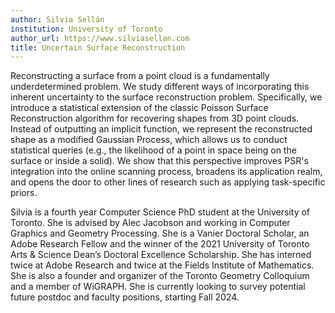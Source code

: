 ```yaml
---
author: Silvia Sellán
institution: University of Toronto
author_url: https://www.silviasellan.com
title: Uncertain Surface Reconstruction
---
```


Reconstructing a surface from a point cloud is a fundamentally underdetermined problem. We study different ways of incorporating this inherent uncertainty to the surface reconstruction problem. Specifically, we introduce a statistical extension of the classic Poisson Surface Reconstruction algorithm for recovering shapes from 3D point clouds. Instead of outputting an implicit function, we represent the reconstructed shape as a modified Gaussian Process, which allows us to conduct statistical queries (e.g., the likelihood of a point in space being on the surface or inside a solid). We show that this perspective improves PSR's integration into the online scanning process, broadens its application realm, and opens the door to other lines of research such as applying task-specific priors.

Silvia is a fourth year Computer Science PhD student at the University of Toronto. She is advised by Alec Jacobson and working in Computer Graphics and Geometry Processing. She is a Vanier Doctoral Scholar, an Adobe Research Fellow and the winner of the 2021 University of Toronto Arts & Science Dean’s Doctoral Excellence Scholarship. She has interned twice at Adobe Research and twice at the Fields Institute of Mathematics. She is also a founder and organizer of the Toronto Geometry Colloquium and a member of WiGRAPH. She is currently looking to survey potential future postdoc and faculty positions, starting Fall 2024.
